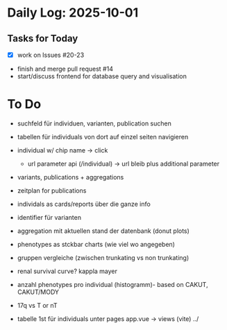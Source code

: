 # Daily Log: 2025-10-01

## Tasks for Today
- [x] work on Issues #20-23
- finish and merge pull request #14
- start/discuss frontend for database query and visualisation


# To Do 
- suchfeld für individuen, varianten, publication suchen 
- tabellen für individuals von dort auf einzel seiten navigieren 
- individual w/ chip name -> click 
    - url parameter api  (/individual)  -> url bleib plus additional parameter
- variants, publications + aggregations
- zeitplan for publications 
- individals as cards/reports über die ganze info 
- identifier für varianten
- aggregation mit aktuellen stand der datenbank (donut plots)
- phenotypes as stckbar charts (wie viel wo angegeben)
- gruppen vergleiche (zwischen trunkating vs non trunkating) 
- renal survival curve? kappla mayer
- anzahl phenotypes pro individual (histogramm)- based on CAKUT, CAKUT/MODY
- 17q vs T or nT 

- tabelle 1st für individuals 
unter pages 
app.vue -> views (vite)
../ 